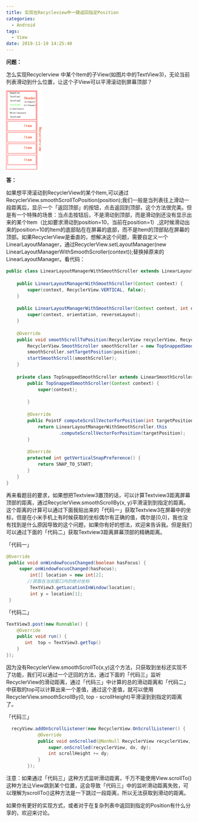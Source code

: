 ```yaml
---
title: 实现在Recycleview中一键返回指定Position
categories:
  - Android
tags:
  - View
date: 2019-11-19 14:25:40
---
```


**问题：**

怎么实现Recyclerview 中某个Item的子View(如图片中的TextView3)，无论当前列表滑动到什么位置，让这个子View可以平滑滚动到屏幕顶部？

<img src="/images/img_recyclerview_position.jpg" style="zoom:21%;" />

**答：**

如果想平滑滚动到RecyclerView的某个Item,可以通过RecyclerView.smoothScrollToPosition(position);我们一般是当列表往上滑动一段距离后，显示一个「返回顶部」的按钮，点击返回到顶部，这个方法很完美。但是有一个特殊的场景：当点击按钮后，不是滑动到顶部，而是滑动到还没有显示出来的某个Item（比如要求滑动到position=10，当前在position=1）,这时候滑动出来的position=10的Item的底部贴在在屏幕的底部，而不是Item的顶部贴在屏幕的顶部。如果RecyclerView是垂直的，想解决这个问题，需要自定义一个LinearLayoutManager，通过RecyclerView.setLayoutManager(new LinearLayoutManagerWithSmoothScroller(context));替换掉原来的LinearLayoutManager。看代码：

```java
public class LinearLayoutManagerWithSmoothScroller extends LinearLayoutManager {

    public LinearLayoutManagerWithSmoothScroller(Context context) {
        super(context, RecyclerView.VERTICAL, false);
    }

    public LinearLayoutManagerWithSmoothScroller(Context context, int orientation, boolean 	reverseLayout) {
        super(context, orientation, reverseLayout);
    }

    @Override
    public void smoothScrollToPosition(RecyclerView recyclerView, RecyclerView.State state, int position) {
        RecyclerView.SmoothScroller smoothScroller = new TopSnappedSmoothScroller(recyclerView.getContext());
        smoothScroller.setTargetPosition(position);
        startSmoothScroll(smoothScroller);
    }

    private class TopSnappedSmoothScroller extends LinearSmoothScroller {
        public TopSnappedSmoothScroller(Context context) {
            super(context);

        }

        @Override
        public PointF computeScrollVectorForPosition(int targetPosition) {
            return LinearLayoutManagerWithSmoothScroller.this
                    .computeScrollVectorForPosition(targetPosition);
        }

        @Override
        protected int getVerticalSnapPreference() {
            return SNAP_TO_START;
        }
    }
}
```

再来看题目的要求，如果想把Textview3置顶的话，可以计算Textview3距离屏幕顶部的距离，通过RecyclerView.smoothScrollBy(x, y)平滑滚到到指定的距离。这个距离的计算可以通过下面我贴出来的「代码一」获取Textview3在屏幕中的坐标，但是在小米手机上有时候获取的坐标偶尔有正确的值，偶尔是[0,0]，我也没有找到是什么原因导致的这个问题，如果你有好的想法，欢迎来告诉我。但是我们可以通过下面的「代码二」获取Textview3距离屏幕顶部的精确距离。

「代码一」

```java
@Override
 public void onWindowFocusChanged(boolean hasFocus) {
     super.onWindowFocusChanged(hasFocus);
         int[] location = new int[2];
        //获取在当前窗口内的绝对坐标
         TextView3.getLocationInWindow(location); 
         int y = location[1];
 }
```

「代码二」

```java
TextView3.post(new Runnable() {
    @Override
    public void run() {
       int  top = TextView3.getTop()
    }
});
```

因为没有RecyclerView.smoothScrollTo(x,y)这个方法，只获取到坐标还实现不了功能，我们可以通过一个迂回的方法，通过下面的「代码三」监听RecyclerView的滑动距离，通过「代码三」中计算的总的滑动距离和「代码二」中获取的top可以计算出来一个差值，通过这个差值，就可以使用RecyclerView.smoothScrollBy(0, top - scrollHeight)平滑滚到到指定的距离了。

「代码三」

```java
  recyView.addOnScrollListener(new RecyclerView.OnScrollListener() {
            @Override
            public void onScrolled(@NonNull RecyclerView recyclerView, int dx, int dy) {
                super.onScrolled(recyclerView, dx, dy);
                int scrollHeight += dy;             
            }
        });
```

注意：如果通过「代码三」这种方式监听滑动距离，千万不能使用View.scrollTo()这种方法让View跳到某个位置，这会导致「代码三」中的监听滑动距离失败，可以理解为scrollTo()这种方法是一下跳过一段距离，所以无法获取到滑动的距离。

如果你有更好的实现方式，或者对于在复杂列表中返回到指定的Position有什么分享的，欢迎来讨论。
